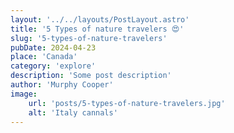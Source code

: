 ```yaml
---
layout: '../../layouts/PostLayout.astro'
title: '5 Types of nature travelers 😍'
slug: '5-types-of-nature-travelers'
pubDate: 2024-04-23
place: 'Canada'
category: 'explore'
description: 'Some post description'
author: 'Murphy Cooper'
image:
    url: 'posts/5-types-of-nature-travelers.jpg'
    alt: 'Italy cannals'
---
```

